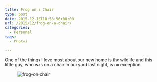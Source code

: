 ```yaml
---
title: Frog on a Chair
type: post
date: 2015-12-12T18:58:56+00:00
url: /2015/12/frog-on-a-chair/
categories:
  - Personal
tags:
  - Photos

---
```

One of the things I love most about our new home is the wildlife and this little guy, who was on a chair in our yard last night, is no exception.

<div class="wp-block-image">
  <figure class="aligncenter"><img decoding="async" src="/images/2020/07/frog-on-chair-500x314-1.jpg" alt="frog-on-chair" class="wp-image-7938" /></figure>
</div>